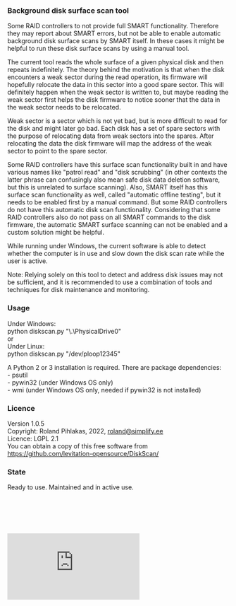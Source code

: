### Background disk surface scan tool

Some RAID controllers to not provide full SMART functionality. Therefore they may report about SMART errors, but not be able to enable automatic background disk surface scans by SMART itself. In these cases it might be helpful to run these disk surface scans by using a manual tool.

The current tool reads the whole surface of a given physical disk and then repeats indefinitely. The theory behind the motivation is that when the disk encounters a weak sector during the read operation, its firmware will hopefully relocate the data in this sector into a good spare sector. This will definitely happen when the weak sector is written to, but maybe reading the weak sector first helps the disk firmware to notice sooner that the data in the weak sector needs to be relocated.

Weak sector is a sector which is not yet bad, but is more difficult to read for the disk and might later go bad. Each disk has a set of spare sectors with the purpose of relocating data from weak sectors into the spares. After relocating the data the disk firmware will map the address of the weak sector to point to the spare sector.

Some RAID controllers have this surface scan functionality built in and have various names like "patrol read" and "disk scrubbing" (in other contexts the latter phrase can confusingly also mean safe disk data deletion software, but this is unrelated to surface scanning). Also, SMART itself has this surface scan functionality as well, called "automatic offline testing", but it needs to be enabled first by a manual command. But some RAID controllers do not have this automatic disk scan functionality. Considering that some RAID controllers also do not pass on all SMART commands to the disk firmware, the automatic SMART surface scanning can not be enabled and a custom solution might be helpful.

While running under Windows, the current software is able to detect whether the computer is in use and slow down the disk scan rate while the user is active.

Note: Relying solely on this tool to detect and address disk issues may not be sufficient, and it is recommended to use a combination of tools and techniques for disk maintenance and monitoring.


### Usage

Under Windows:
<br>python diskscan.py "\\.\PhysicalDrive0"
<br>or
<br>Under Linux:
<br>python diskscan.py "/dev/ploop12345"


A Python 2 or 3 installation is required. There are package dependencies:
<br> - psutil
<br> - pywin32 (under Windows OS only)
<br> - wmi (under Windows OS only, needed if pywin32 is not installed)


### Licence
Version 1.0.5
<br>Copyright: Roland Pihlakas, 2022, roland@simplify.ee
<br>Licence: LGPL 2.1
<br>You can obtain a copy of this free software from https://github.com/levitation-opensource/DiskScan/


### State
Ready to use. Maintained and in active use.


<br>
<br>
<br>
<br>

[![Analytics](https://ga-beacon.appspot.com/UA-351728-28/DiskScan/README.md?pixel)](https://github.com/igrigorik/ga-beacon)    

